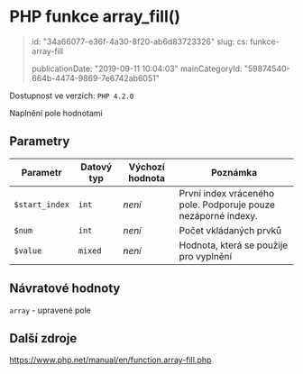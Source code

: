 PHP funkce array_fill()
=======================

> id: "34a66077-e36f-4a30-8f20-ab6d83723326"
> slug:
> 	cs: funkce-array-fill
>
> publicationDate: "2019-09-11 10:04:03"
> mainCategoryId: "59874540-664b-4474-9869-7e6742ab6051"

Dostupnost ve verzích: `PHP 4.2.0`

Naplnění pole hodnotami

Parametry
--------------

| Parametr | Datový typ | Výchozí hodnota | Poznámka |
|-----|-----|-----|-----|
| `$start_index` | `int` | *není* | První index vráceného pole. Podporuje pouze nezáporné indexy. |
| `$num` | `int` | *není* | Počet vkládaných prvků |
| `$value` | `mixed` | *není* | Hodnota, která se použije pro vyplnění |


Návratové hodnoty
----------------

`array` - upravené pole

Další zdroje
------------

https://www.php.net/manual/en/function.array-fill.php
